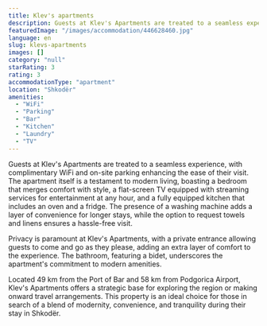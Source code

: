 ```yaml
---
title: Klev's apartments
description: Guests at Klev's Apartments are treated to a seamless experience, with complimentary WiFi and on-site parking enhancing the ease of their visit. The apartment i
featuredImage: "/images/accommodation/446628460.jpg"
language: en
slug: klevs-apartments
images: []
category: "null"
starRating: 3
rating: 3
accommodationType: "apartment"
location: "Shkodër"
amenities:
  - "WiFi"
  - "Parking"
  - "Bar"
  - "Kitchen"
  - "Laundry"
  - "TV"
---
```


Guests at Klev's Apartments are treated to a seamless experience, with complimentary WiFi and on-site parking enhancing the ease of their visit. The apartment itself is a testament to modern living, boasting a bedroom that merges comfort with style, a flat-screen TV equipped with streaming services for entertainment at any hour, and a fully equipped kitchen that includes an oven and a fridge. The presence of a washing machine adds a layer of convenience for longer stays, while the option to request towels and linens ensures a hassle-free visit.

Privacy is paramount at Klev's Apartments, with a private entrance allowing guests to come and go as they please, adding an extra layer of comfort to the experience. The bathroom, featuring a bidet, underscores the apartment's commitment to modern amenities.

Located 49 km from the Port of Bar and 58 km from Podgorica Airport, Klev's Apartments offers a strategic base for exploring the region or making onward travel arrangements. This property is an ideal choice for those in search of a blend of modernity, convenience, and tranquility during their stay in Shkodër.

